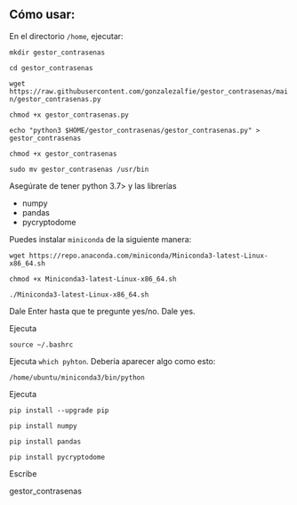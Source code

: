 ## Cómo usar:

En el directorio `/home`, ejecutar:

`mkdir gestor_contrasenas`

`cd gestor_contrasenas`

`wget https://raw.githubusercontent.com/gonzalezalfie/gestor_contrasenas/main/gestor_contrasenas.py`

`chmod +x gestor_contrasenas.py`

`echo "python3 $HOME/gestor_contrasenas/gestor_contrasenas.py" > gestor_contrasenas`

`chmod +x gestor_contrasenas`

`sudo mv gestor_contrasenas /usr/bin`

Asegúrate de tener python 3.7> y las librerías 

* numpy
* pandas
* pycryptodome

Puedes instalar `miniconda` de la siguiente manera:

`wget https://repo.anaconda.com/miniconda/Miniconda3-latest-Linux-x86_64.sh`

`chmod +x Miniconda3-latest-Linux-x86_64.sh`

`./Miniconda3-latest-Linux-x86_64.sh`

Dale Enter hasta que te pregunte yes/no. Dale yes.

Ejecuta 

`source ~/.bashrc`

Ejecuta `which pyhton`. Debería aparecer algo como esto:

`/home/ubuntu/miniconda3/bin/python`

Ejecuta 

`pip install --upgrade pip`

`pip install numpy`

`pip install pandas`

`pip install pycryptodome`

Escribe 

gestor_contrasenas
